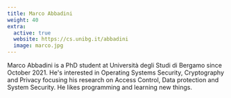 ```yaml
---
title: Marco Abbadini
weight: 40
extra:
  active: true
  website: https://cs.unibg.it/abbadini
  image: marco.jpg
---
```


Marco Abbadini is a PhD student at Università degli Studi di Bergamo since
October 2021. He's interested in Operating Systems Security, Cryptography and
Privacy focusing his research on Access Control, Data protection and System
Security. He likes programming and learning new things.